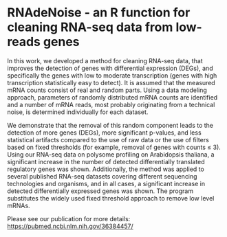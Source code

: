 # RNAdeNoise - an R function for cleaning RNA-seq data from low-reads genes

In this work, we developed a method for cleaning RNA-seq data, that improves the detection of genes with differential expression (DEGs), and specifically the  genes with low to moderate transcription (genes with high transcription statistically easy to detect). It is assumed that the measured mRNA counts consist of real and random parts. Using a data modeling approach, parameters of randomly distributed mRNA counts are identified and a number of mRNA reads, most probably originating from a technical noise, is determined individually for each dataset.

We demonstrate that the removal of this random component leads to the detection of more genes (DEGs), more significant p-values, and less statistical artifacts compared to the use of raw data or the use of filters based on fixed thresholds (for example, removal of genes with counts ≤ 3). Using our RNA-seq data on polysome profiling on Arabidopsis thaliana, a significant increase in the number of detected differentially translated regulatory genes was shown. Additionally, the method was applied to several published RNA-seq datasets covering different sequencing technologies and organisms, and in all cases, a significant increase in detected differentially expressed genes was shown. The program substitutes the widely used fixed threshold approach to remove low level mRNAs.

Please see our publication for more details: https://pubmed.ncbi.nlm.nih.gov/36384457/
